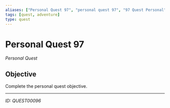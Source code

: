 ```yaml
---
aliases: ["Personal Quest 97", "personal quest 97", "97 Quest Personal"]
tags: [quest, adventure]
type: quest
---
```


# Personal Quest 97

*Personal Quest*

## Objective
Complete the personal quest objective.

---
*ID: QUEST00096*